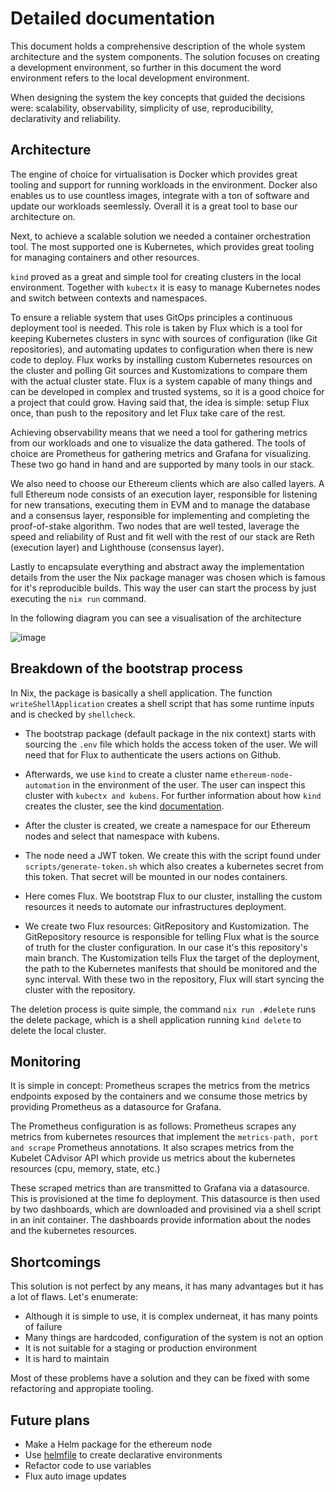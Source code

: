 # Detailed documentation
This document holds a comprehensive description of the whole system architecture and the system components. The solution focuses on creating a development environment, so further in this document the word environment refers to the local development environment.

When designing the system the key concepts that guided the decisions were: scalability, observability, simplicity of use, reproducibility, declarativity and reliability.

## Architecture
The engine of choice for virtualisation is Docker which provides great tooling and support for running workloads in the environment. Docker also enables us to use countless images, integrate with a ton of software and update our workloads seemlessly. Overall it is a great tool to base our architecture on.

Next, to achieve a scalable solution we needed a container orchestration tool. The most supported one is Kubernetes, which provides great tooling for managing containers and other resources.

`kind` proved as a great and simple tool for creating clusters in the local environment. Together with `kubectx` it is easy to manage Kubernetes nodes and switch between contexts and namespaces.

To ensure a reliable system that uses GitOps principles a continuous deployment tool is needed. This role is taken by Flux which is a tool for keeping Kubernetes clusters in sync with sources of configuration (like Git repositories), and automating updates to configuration when there is new code to deploy. Flux works by installing custom Kubernetes resources on the cluster and polling Git sources and Kustomizations to compare them with the actual cluster state. 
Flux is a system capable of many things and can be developed in complex and trusted systems, so it is a good choice for a project that could grow. 
Having said that, the idea is simple: setup Flux once, than push to the repository and let Flux take care of the rest.

Achieving observability means that we need a tool for gathering metrics from our workloads and one to visualize the data gathered. The tools of choice are Prometheus for gathering metrics and Grafana for visualizing. These two go hand in hand and are supported by many tools in our stack.

We also need to choose our Ethereum clients which are also called layers. A full Ethereum node consists of an execution layer, responsible for listening for new transations, executing them in EVM and to manage the database and a consensus layer, responsible for implementing and completing the proof-of-stake algorithm. Two nodes that are well tested, laverage the speed and reliability of Rust and fit well with the rest of our stack are Reth (execution layer) and Lighthouse (consensus layer).

Lastly to encapsulate everything and abstract away the implementation details from the user the Nix package manager was chosen which is famous for it's reproducible builds. This way the user can start the process by just executing the `nix run` command.

In the following diagram you can see a visualisation of the architecture

![image](https://github.com/user-attachments/assets/ad1bab83-d5a8-4731-b929-c99507e54281)

## Breakdown of the bootstrap process
In Nix, the package is basically a shell application. The function `writeShellApplication` creates a shell script that has some runtime inputs and is checked by `shellcheck`. 

- The bootstrap package (default package in the nix context) starts with sourcing the `.env` file which holds the access token of the user. We will need that for Flux to authenticate the users actions on Github.

- Afterwards, we use `kind` to create a cluster name `ethereum-node-automation` in the environment of the user. The user can inspect this cluster with `kubectx and kubens`. For further information about how `kind` creates the cluster, see the kind [documentation](https://kind.sigs.k8s.io/).

- After the cluster is created, we create a namespace for our Ethereum nodes and select that namespace with kubens.

- The node need a JWT token. We create this with the script found under `scripts/generate-token.sh` which also creates a kubernetes secret from this token. That secret will be mounted in our nodes containers.

- Here comes Flux. We bootstrap Flux to our cluster, installing the custom resources it needs to automate our infrastructures deployment.

- We create two Flux resources: GitRepository and Kustomization. The GitRepository resource is responsible for telling Flux what is the source of truth for the cluster configuration. In our case it's this repository's main branch. The Kustomization tells Flux the target of the deployment, the path to the Kubernetes manifests that should be monitored and the sync interval. With these two in the repository, Flux will start syncing the cluster with the repository.

The deletion process is quite simple, the command `nix run .#delete` runs the delete package, which is a shell application running `kind delete` to delete the local cluster.

## Monitoring
It is simple in concept: Prometheus scrapes the metrics from the metrics endpoints exposed by the containers and we consume those metrics by providing Prometheus as a datasource for Grafana.

The Prometheus configuration is as follows: Prometheus scrapes any metrics from kubernetes resources that implement the `metrics-path, port and scrape` Prometheus annotations. It also scrapes metrics from the Kubelet CAdvisor API which provide us metrics about the kubernetes resources (cpu, memory, state, etc.)

These scraped metrics than are transmitted to Grafana via a datasource. This is provisioned at the time fo deployment. This datasource is then used by two dashboards, which are downloaded and provisined via a shell script in an init container. The dashboards provide information about the nodes and the kubernetes resources.

## Shortcomings
This solution is not perfect by any means, it has many advantages but it has a lot of flaws. Let's enumerate:
- Although it is simple to use, it is complex underneat, it has many points of failure
- Many things are hardcoded, configuration of the system is not an option
- It is not suitable for a staging or production environment
- It is hard to maintain

Most of these problems have a solution and they can be fixed with some refactoring and appropiate tooling.

## Future plans

- Make a Helm package for the ethereum node
- Use [helmfile](https://github.com/helmfile/helmfile) to create declarative environments
- Refactor code to use variables
- Flux auto image updates
